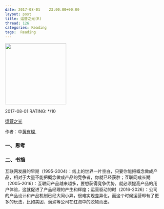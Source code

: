 ```yaml
---
date: 2017-08-01    23:00:00+00:00
layout: post
title: 运营之光(R)
thread: 126
categories: Reading
tags:  Reading
---
```


<img src="" width="200" />

2017-08-01 RATING:  \*/10

[运营之光]()

作者：中[黄有璨 ]()

### 一、思考


### 二、书摘

互联网发展的早期（1995-2004）：线上的世界一片空白，只要你能把概念做成产品，相对于大量不能把概念做成产品的竞争者，你就已经获胜；互联网成长期（2005-2016）：互联网产品越来越多，要想获得竞争优势，就必须提高产品的用户体验，这就促进了产品经理的产生和辉煌；运营驱动的时（2016-2026）：公司的产品设计和产品机制已经大同小异，很难实现差异化，而这个时候运营却有了更多的玩法，比如美团、滴滴等公司在红海中的脱颖而出。


















